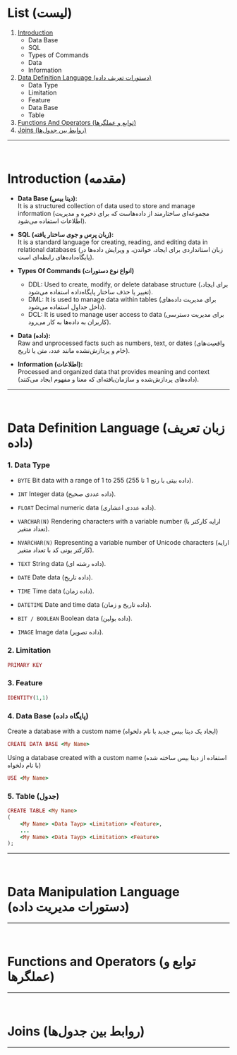 # List (لیست)
1. [Introduction](#Introduction-مقدمه)
   - Data Base
   - SQL
   - Types of Commands
   - Data
   - Information
2. [Data Definition Language (دستورات تعریف داده)](#Data-Definition-Language-زبان-تعریف-داده)
   - Data Type 
   - Limitation
   - Feature
   - Data Base
   - Table
3. [Functions And Operators (توابع و عملگرها)](#Functions-and-Operators-توابع-و-عملگرها)
4. [Joins (روابط بین جدول‌ها)](#Joins-روابط-بین-جدول‌ها)
---
<br>

# Introduction (مقدمه)
* **Data Base (دیتا بیس):**<br>
It is a structured collection of data used to store and manage information (مجموعه‌ای ساختارمند از داده‌هاست که برای ذخیره و مدیریت اطلاعات استفاده می‌شود).
  
* **SQL (زبان پرس‌ و جوی ساختار یافته):**<br>
It is a standard language for creating, reading, and editing data in relational databases (زبان استانداردی برای ایجاد، خواندن، و ویرایش داده‌ها در پایگاه‌داده‌های رابطه‌ای است).

* **Types Of Commands (انواع نوع دستورات)**<br>
  - DDL: Used to create, modify, or delete database structure (برای ایجاد، تغییر یا حذف ساختار پایگاه‌داده استفاده می‌شود).
  - DML: It is used to manage data within tables (برای مدیریت داده‌های داخل جداول استفاده می‌شود).
  - DCL: It is used to manage user access to data (برای مدیریت دسترسی کاربران به داده‌ها به کار می‌رود).

* **Data (داده):**<br>
Raw and unprocessed facts such as numbers, text, or dates (واقعیت‌های خام و پردازش‌نشده مانند عدد، متن یا تاریخ).

* **Information (اطلاعات):**<br>
Processed and organized data that provides meaning and context (داده‌های پردازش‌شده و سازمان‌یافته‌ای که معنا و مفهوم ایجاد می‌کنند).
---
<br>

# Data Definition Language (زبان تعریف داده)

### 1. Data Type

* ```BYTE```           Bit data with a range of 1 to 255 (داده بیتی با رنج 1 تا 255).

* ```INT```            Integer data (داده عددی صحیح).

* ```FLOAT```          Decimal numeric data (داده عددی اعشاری).

* ```VARCHAR(N)```     Rendering characters with a variable number (ارایه کارکتر با تعداد متغیر).

* ```NVARCHAR(N)```    Representing a variable number of Unicode characters (ارایه کارکتر یونی کد با تعداد متغیر).

* ```TEXT```           String data (داده رشته ای).

* ```DATE```           Date data (داده تاریخ).

* ```TIME```           Time data (داده زمان).

* ```DATETIME```       Date and time data (داده تاریخ و زمان).

* ```BIT / BOOLEAN```  Boolean data (داده بولین).

* ```IMAGE```          Image data (داده تصویر).

### 2. Limitation


```ruby
PRIMARY KEY
```

### 3. Feature


```ruby
IDENTITY(1,1)
```

### 4. Data Base (پایگاه داده)

Create a database with a custom name (ایجاد یک دیتا بیس جدید با نام دلخواه)
```ruby
CREATE DATA BASE <My Name>
```

Using a database created with a custom name (استفاده از دیتا بیس ساخته شده با نام دلخواه)
```ruby
USE <My Name>
```

### 5. Table (جدول)
```ruby
CREATE TABLE <My Name>
(
    <My Name> <Data Tayp> <Limitation> <Feature>,
    ...
    <My Name> <Data Tayp> <Limitation> <Feature>
);
```
---
<br>

# Data Manipulation Language (دستورات مدیریت داده)


---
<br>

# Functions and Operators (توابع و عملگرها)


---
<br>

# Joins (روابط بین جدول‌ها)


---


